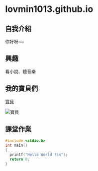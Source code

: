 # lovmin1013.github.io

## 自我介紹
你好呀~~

## 興趣
看小說、聽音樂

## 我的寶貝們
[寶貝](https://twitter.com/bts_twt)

![寶貝](https://pbs.twimg.com/media/ElN2e-VXgAI3Dg5.jpg)

## 課堂作業
```C
#include <stdio.h>
int main()
{
  printf("Hello World !\n");
  return 0;
}
```
